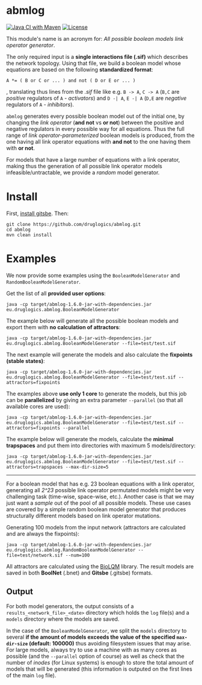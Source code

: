 # abmlog

<!-- badges: start -->
[![Java CI with Maven](https://github.com/druglogics/abmlog/workflows/Java%20CI%20with%20Maven/badge.svg)](https://github.com/druglogics/abmlog/actions)
[![License](https://img.shields.io/github/license/druglogics/abmlog)](https://github.com/druglogics/abmlog/blob/master/LICENSE)
<!-- badges: end -->

This module's name is an acronym for: *All possible boolean models link operator generator*.

The only required input is a **single interactions file (.sif)** which describes the network topology.
Using that file, we build a boolean model whose equations are based on the following **standardized format**:

`A *= ( B or C or ... ) and not ( D or E or ... )`

, translating thus lines from the *.sif* file like e.g. `B -> A`, `C -> A` (`B,C` are *positive* regulators of `A` - *activators*) and `D -| A`, `E -| A` (`D,E` are *negative* regulators of `A` - *inhibitors*).

`abmlog` generates every possible boolean model out of the initial one, by changing the *link operator* (**and not** vs **or not**) between the positive and negative regulators in every possible way for all equations.
Thus the full range of *link operator-parameterized* boolean models is produced, from the one having all link operator equations with **and not** to the one having them with **or not**.

For models that have a large number of equations with a link operator, making thus the generation of all possible link operator models infeasible/untractable, we provide a *random* model generator.

# Install

First, [install gitsbe](https://github.com/druglogics/gitsbe).
Then:
```
git clone https://github.com/druglogics/abmlog.git
cd abmlog
mvn clean install
```

# Examples

We now provide some examples using the `BooleanModelGenerator` and `RandomBooleanModelGenerator`.

Get the list of all **provided user options**:
```
java -cp target/abmlog-1.6.0-jar-with-dependencies.jar eu.druglogics.abmlog.BooleanModelGenerator
```

The example below will generate all the possible boolean models and export them with **no calculation of attractors**:
```
java -cp target/abmlog-1.6.0-jar-with-dependencies.jar eu.druglogics.abmlog.BooleanModelGenerator --file=test/test.sif
```

The next example will generate the models and also calculate the **fixpoints (stable states)**:
```
java -cp target/abmlog-1.6.0-jar-with-dependencies.jar eu.druglogics.abmlog.BooleanModelGenerator --file=test/test.sif --attractors=fixpoints
```

The examples above **use only 1 core** to generate the models, but this job can be **parallelized** by giving an extra parameter `--parallel` (so that all available cores are used):
```
java -cp target/abmlog-1.6.0-jar-with-dependencies.jar eu.druglogics.abmlog.BooleanModelGenerator --file=test/test.sif --attractors=fixpoints --parallel
```

The example below will generate the models, calculate the **minimal trapspaces** and put them into directories with maximum 5 models/directory:
```
java -cp target/abmlog-1.6.0-jar-with-dependencies.jar eu.druglogics.abmlog.BooleanModelGenerator --file=test/test.sif --attractors=trapspaces --max-dir-size=5
```

---

For a boolean model that has e.g. 23 boolean equations with a link operator, generating all *2^23* possible link operator permutated models might be very challenging task (time-wise, space-wise, etc.).
Another case is that we may just want a *sample* out of the pool of all possible models.
These use cases are covered by a simple random boolean model generator that produces structurally different models based on link operator mutations.

Generating 100 models from the input network (attractors are calculated and are always the fixpoints):

```
java -cp target/abmlog-1.6.0-jar-with-dependencies.jar eu.druglogics.abmlog.RandomBooleanModelGenerator --file=test/network.sif --num=100
```

All attractors are calculated using the [BioLQM](https://github.com/colomoto/bioLQM) library.
The result models are saved in both **BoolNet** (.bnet) and **Gitsbe** (.gitsbe) formats.

## Output 

For both model generators, the output consists of a `results_<network_file>_<date>` directory which holds the `log` file(s) and a `models` directory where the models are saved.

In the case of the `BooleanModelGenerator`, we split the `models` directory to several **if the amount of models exceeds the value of the specified `max-dir-size` (default: 100000)** thus avoiding filesystem issues that may arise.
For large models, always try to use a machine with as many cores as possible (and the `--parallel` option of course) as well as check that the number of *inodes* (for Linux systems) is enough to store the total amount of models that will be generated (this information is outputed on the first lines of the main `log` file).

